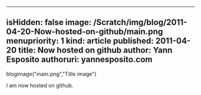 -----
isHidden:       false
image: /Scratch/img/blog/2011-04-20-Now-hosted-on-github/main.png
menupriority:   1
kind:           article
published: 2011-04-20
title: Now hosted on github
author: Yann Esposito
authoruri: yannesposito.com
-----
blogimage("main.png","Title image")

I am now hosted on github.

